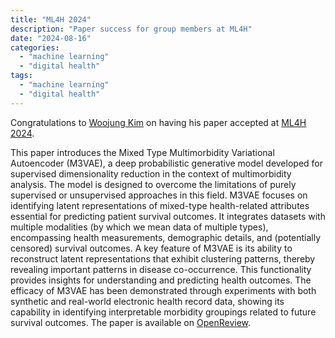 ```yaml
---
title: "ML4H 2024"
description: "Paper success for group members at ML4H"
date: "2024-08-16"
categories:
  - "machine learning"
  - "digital health"
tags:
  - "machine learning"
  - "digital health"
---
```


Congratulations to [Woojung Kim](../../authors/kim) on having his paper accepted at [ML4H 2024](https://www.mlforhc.org/2024-abstracts).

This paper introduces the Mixed Type Multimorbidity Variational Autoencoder (M3VAE), a deep probabilistic generative model developed for supervised dimensionality reduction in the context of multimorbidity analysis. The model is designed to overcome the limitations of purely supervised or unsupervised approaches in this field. M3VAE focuses on identifying latent representations of mixed-type health-related attributes essential for predicting patient survival outcomes. It integrates datasets with multiple modalities (by which we mean data of multiple types), encompassing health measurements, demographic details, and (potentially censored) survival outcomes. A key feature of M3VAE is its ability to reconstruct latent representations that exhibit clustering patterns, thereby revealing important patterns in disease co-occurrence. This functionality provides insights for understanding and predicting health outcomes. The efficacy of M3VAE has been demonstrated through experiments with both synthetic and real-world electronic health record data, showing its capability in identifying interpretable morbidity groupings related to future survival outcomes. The paper is available on [OpenReview](https://openreview.net/pdf/07ab0f2b2f529cdf9ca9d18dcad51c405ded4732.pdf).

